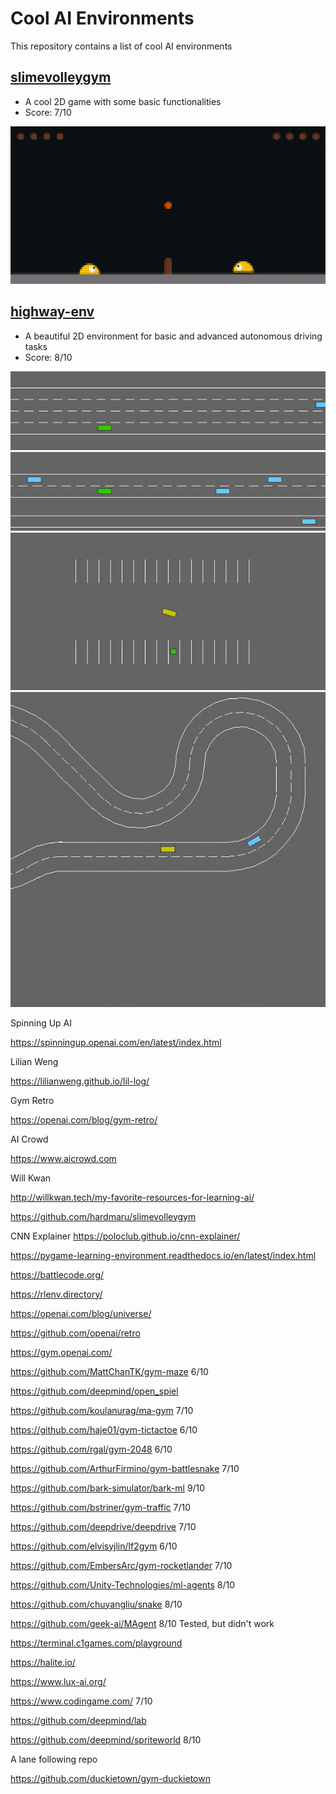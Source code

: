 # Cool AI Environments
This repository contains a list of cool AI environments

## [slimevolleygym](https://github.com/hardmaru/slimevolleygym)
- A cool 2D game with some basic functionalities
- Score: 7/10

![slimevolleygym](_doc/slimevolleygym.gif)



## [highway-env](https://github.com/eleurent/highway-env)
- A beautiful 2D environment for basic and advanced autonomous driving tasks
- Score: 8/10

![highway-env](_doc/highway-env-1.gif)
![highway-env](_doc/highway-env-2.gif)
![highway-env](_doc/highway-env-3.gif)
![highway-env](_doc/highway-env-4.gif)

Spinning Up AI

https://spinningup.openai.com/en/latest/index.html

Lilian Weng

https://lilianweng.github.io/lil-log/

Gym Retro

https://openai.com/blog/gym-retro/

AI Crowd

https://www.aicrowd.com

Will Kwan

http://willkwan.tech/my-favorite-resources-for-learning-ai/

https://github.com/hardmaru/slimevolleygym

CNN Explainer
https://poloclub.github.io/cnn-explainer/

https://pygame-learning-environment.readthedocs.io/en/latest/index.html

https://battlecode.org/

https://rlenv.directory/

https://openai.com/blog/universe/

https://github.com/openai/retro

https://gym.openai.com/

https://github.com/MattChanTK/gym-maze 6/10

https://github.com/deepmind/open_spiel

https://github.com/koulanurag/ma-gym 7/10

https://github.com/haje01/gym-tictactoe 6/10

https://github.com/rgal/gym-2048 6/10

https://github.com/ArthurFirmino/gym-battlesnake 7/10

https://github.com/bark-simulator/bark-ml 9/10

https://github.com/bstriner/gym-traffic 7/10

https://github.com/deepdrive/deepdrive 7/10

https://github.com/elvisyjlin/lf2gym 6/10

https://github.com/EmbersArc/gym-rocketlander 7/10

https://github.com/Unity-Technologies/ml-agents 8/10

https://github.com/chuyangliu/snake 8/10

https://github.com/geek-ai/MAgent 8/10 Tested, but didn't work

https://terminal.c1games.com/playground

https://halite.io/

https://www.lux-ai.org/

https://www.codingame.com/ 7/10

https://github.com/deepmind/lab

https://github.com/deepmind/spriteworld 8/10


A lane following repo

https://github.com/duckietown/gym-duckietown
